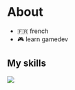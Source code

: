 
<h1>About</h1>

- 🇫🇷 french
- 🎮 learn gamedev

</li>

<h2>My skills </h2>
<p>
  <a href="https://skillicons.dev">
    <img src="https://skillicons.dev/icons?i=photoshop,html,css,godot" />
  </a>
</p>

